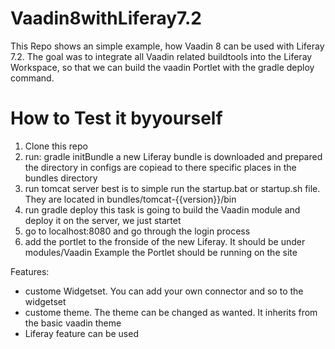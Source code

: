 # Vaadin8withLiferay7.2
This Repo shows an simple example, how Vaadin 8 can be used with Liferay 7.2. The goal was to integrate all Vaadin related buildtools into the Liferay Workspace, so that we can build the vaadin Portlet with the gradle deploy command. 

# How to Test it byyourself
1. Clone this repo
2. run: gradle initBundle
        a new Liferay bundle is downloaded and prepared
        the directory in configs are copiead to there specific places in the bundles directory
3. run tomcat server
        best is to simple run the startup.bat or startup.sh file. They are located in bundles/tomcat-{{version}}/bin
4. run gradle deploy
        this task is going to build the Vaadin module and deploy it on the server, we just startet
5. go to localhost:8080 and go through the login process
6. add the portlet to the fronside of the new Liferay. It should be under modules/Vaadin Example
        the Portlet should be running on the site

Features:
  - custome Widgetset. You can add your own connector and so to the widgetset
  - custome theme. The theme can be changed as wanted. It inherits from the basic vaadin theme
  - Liferay feature can be used

